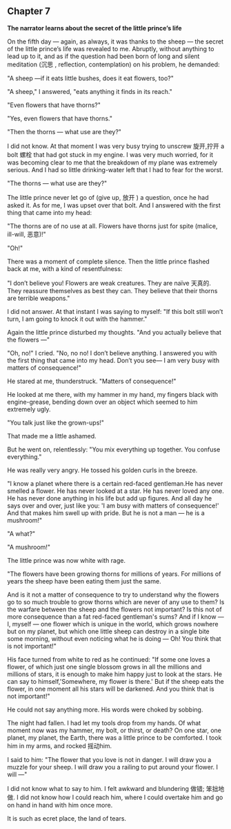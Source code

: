 ## Chapter 7

**The narrator learns about the secret of the little prince’s life** 



On the fifth day — again, as always, it was thanks to the sheep — the secret of the little prince’s life was revealed to me. Abruptly, without anything to lead up to it, and as if the question had been born of long and silent meditation (沉思 , reflection, contemplation) on his problem, he demanded:

"A sheep —if it eats little bushes, does it eat flowers, too?"

"A sheep," I answered, "eats anything it finds in its reach."

"Even flowers that have thorns?"

"Yes, even flowers that have thorns."

"Then the thorns — what use are they?"

I did not know. At that moment I was very busy trying to unscrew 旋开,拧开 a bolt 螺栓 that had got stuck in my engine. I was very much worried, for it was becoming clear to me that the breakdown of my plane was extremely serious. And I had so little drinking-water left that I had to fear for the worst.

"The thorns — what use are they?"

The little prince never let go of (give up, 放开 ) a question, once he had asked it. As for me, I was upset over that bolt. And I answered with the first thing that came into my head:

"The thorns are of no use at all. Flowers have thorns just for spite (malice, ill-will, 恶意)!"

"Oh!"

There was a moment of complete silence. Then the little prince flashed back at me, with a kind of resentfulness:

"I don’t believe you! Flowers are weak creatures. They are naïve 天真的. They reassure themselves as best they can. They believe that their thorns are terrible weapons."

I did not answer. At that instant I was saying to myself: "If this bolt still won’t turn, I am going to knock it out with the hammer."

Again the little prince disturbed my thoughts. "And you actually believe that the flowers —"

"Oh, no!" I cried. "No, no no! I don’t believe anything. I answered you with the first thing that came into my head. Don’t you see— I am very busy with matters of consequence!"

He stared at me, thunderstruck. "Matters of consequence!"

He looked at me there, with my hammer in my hand, my fingers black with engine-grease, bending down over an object which seemed to him extremely ugly.

"You talk just like the grown-ups!"

That made me a little ashamed.

But he went on, relentlessly: "You mix everything up together. You confuse everything." 

He was really very angry. He tossed his golden curls in the breeze.

"I know a planet where there is a certain red-faced gentleman.He has never smelled a flower. He has never looked at a star. He has never loved any one. He has never done anything in his life but add up figures. And all day he says over and over, just like you: 'I am busy with matters of consequence!' And that makes him swell up with pride. But he is not a man — he is a mushroom!"

"A what?"

"A mushroom!"

The little prince was now white with rage.

"The flowers have been growing thorns for millions of years. For millions of years the sheep have been eating them just the same.

And is it not a matter of consequence to try to understand why the flowers go to so much trouble to grow thorns which are never of any use to them? Is the warfare between the sheep and the flowers not important? Is this not of more consequence than a fat red-faced gentleman's sums? And if I know — I, myself — one flower which is unique in the world, which grows nowhere but on my planet, but which one little sheep can destroy in a single bite some morning, without even noticing what he is doing — Oh! You
think that is not important!" 

His face turned from white to red as he continued: "If some one loves a flower, of which just one single blossom grows in all the millions and millions of stars, it is enough to make him happy just to look at the stars. He can say to himself,'Somewhere, my flower is there.' But if the sheep eats the flower, in one moment all his stars will be darkened. And you think that is not important!"

He could not say anything more. His words were choked by sobbing. 

The night had fallen. I had let my tools drop from my hands. Of what moment now was my hammer, my bolt, or thirst, or death? On one star, one planet, my planet, the Earth, there was a little prince to be comforted. I took him in my arms, and rocked 摇动him.

I said to him: "The flower that you love is not in danger. I will draw you a muzzle for your sheep. I will draw you a railing to put around your flower. I will —"

I did not know what to say to him. I felt awkward and blundering 做错; 笨拙地做. I did not know how I could reach him, where I could overtake him and go on hand in hand with him once more.

It is such as ecret place, the land of tears. 
